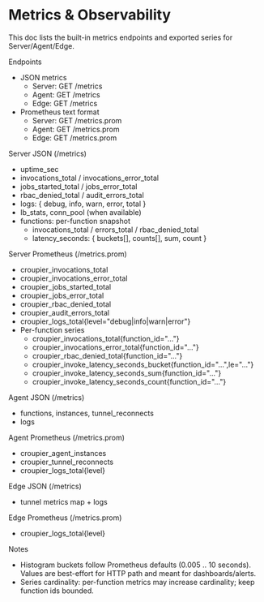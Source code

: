# Metrics & Observability

This doc lists the built-in metrics endpoints and exported series for Server/Agent/Edge.

Endpoints
- JSON metrics
  - Server: GET /metrics
  - Agent:  GET /metrics
  - Edge:   GET /metrics
- Prometheus text format
  - Server: GET /metrics.prom
  - Agent:  GET /metrics.prom
  - Edge:   GET /metrics.prom

Server JSON (/metrics)
- uptime_sec
- invocations_total / invocations_error_total
- jobs_started_total / jobs_error_total
- rbac_denied_total / audit_errors_total
- logs: { debug, info, warn, error, total }
- lb_stats, conn_pool (when available)
- functions: per-function snapshot
  - invocations_total / errors_total / rbac_denied_total
  - latency_seconds: { buckets[], counts[], sum, count }

Server Prometheus (/metrics.prom)
- croupier_invocations_total
- croupier_invocations_error_total
- croupier_jobs_started_total
- croupier_jobs_error_total
- croupier_rbac_denied_total
- croupier_audit_errors_total
- croupier_logs_total{level="debug|info|warn|error"}
- Per-function series
  - croupier_invocations_total{function_id="..."}
  - croupier_invocations_error_total{function_id="..."}
  - croupier_rbac_denied_total{function_id="..."}
  - croupier_invoke_latency_seconds_bucket{function_id="...",le="..."}
  - croupier_invoke_latency_seconds_sum{function_id="..."}
  - croupier_invoke_latency_seconds_count{function_id="..."}

Agent JSON (/metrics)
- functions, instances, tunnel_reconnects
- logs

Agent Prometheus (/metrics.prom)
- croupier_agent_instances
- croupier_tunnel_reconnects
- croupier_logs_total{level}

Edge JSON (/metrics)
- tunnel metrics map + logs

Edge Prometheus (/metrics.prom)
- croupier_logs_total{level}

Notes
- Histogram buckets follow Prometheus defaults (0.005 .. 10 seconds). Values are best-effort for HTTP path and meant for dashboards/alerts.
- Series cardinality: per-function metrics may increase cardinality; keep function ids bounded.
